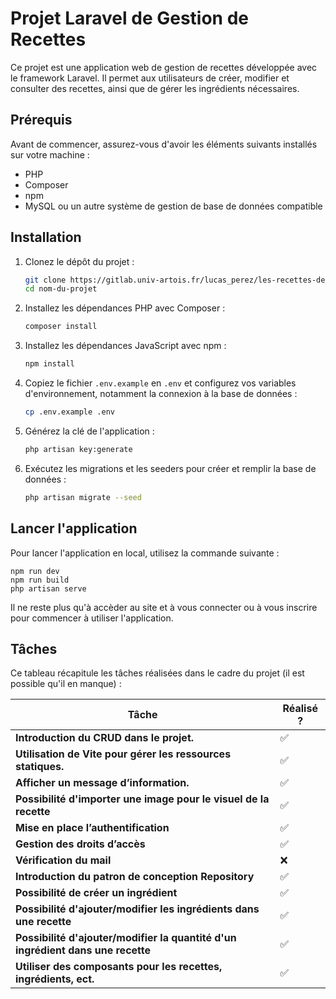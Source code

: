 # Projet Laravel de Gestion de Recettes

Ce projet est une application web de gestion de recettes développée avec le framework Laravel. Il permet aux utilisateurs de créer, modifier et consulter des recettes, ainsi que de gérer les ingrédients nécessaires.

## Prérequis

Avant de commencer, assurez-vous d'avoir les éléments suivants installés sur votre machine :

- PHP
- Composer
- npm
- MySQL ou un autre système de gestion de base de données compatible

## Installation

1. Clonez le dépôt du projet :

    ```bash
    git clone https://gitlab.univ-artois.fr/lucas_perez/les-recettes-de-mamylens.git
    cd nom-du-projet
    ```

2. Installez les dépendances PHP avec Composer :

    ```bash
    composer install
    ```

3. Installez les dépendances JavaScript avec npm :

    ```bash
    npm install
    ```

4. Copiez le fichier `.env.example` en `.env` et configurez vos variables d'environnement, notamment la connexion à la base de données :

    ```bash
    cp .env.example .env
    ```

5. Générez la clé de l'application :

    ```bash
    php artisan key:generate
    ```

6. Exécutez les migrations et les seeders pour créer et remplir la base de données :

    ```bash
    php artisan migrate --seed
    ```

## Lancer l'application

Pour lancer l'application en local, utilisez la commande suivante :
    
    npm run dev
    npm run build
    php artisan serve

Il ne reste plus qu'à accèder au site et à vous connecter ou à vous inscrire pour commencer à utiliser l'application.

## Tâches

Ce tableau récapitule les tâches réalisées dans le cadre du projet (il est possible qu'il en manque) :

| Tâche                                                                         | Réalisé ? |
|-------------------------------------------------------------------------------|-----------|
| **Introduction du CRUD dans le projet.**                                      | ✅         |
| **Utilisation de Vite pour gérer les ressources statiques.**                  | ✅         |
| **Afficher un message d’information.**                                        | ✅         |
| **Possibilité d'importer une image pour le visuel de la recette**             | ✅         |
| **Mise en place l’authentification**                                          | ✅         |
| **Gestion des droits d’accès**                                                | ✅         |
| **Vérification du mail**                                                      | ❌         |
| **Introduction du patron de conception Repository**                           | ✅         |
| **Possibilité de créer un ingrédient**                                        | ✅         |
| **Possibilité d'ajouter/modifier les ingrédients dans une recette**           | ✅         |
| **Possibilité d'ajouter/modifier la quantité d'un ingrédient dans une recette** | ✅         |
| **Utiliser des composants pour les recettes, ingrédients, ect.**              | ✅         |

